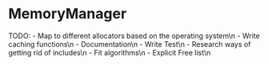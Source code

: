 # MemoryManager

TODO: 
    - Map to different allocators based on the operating system\n
    - Write caching functions\n
    - Documentation\n
    - Write Test\n
    - Research ways of getting rid of includes\n
    - Fit algorithms\n
    - Explicit Free list\n